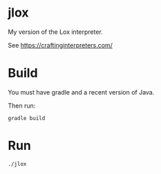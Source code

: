 jlox
====

My version of the Lox interpreter.

See <https://craftinginterpreters.com/>

# Build

You must have gradle and a recent version of Java.

Then run:

    gradle build

# Run

    ./jlox
